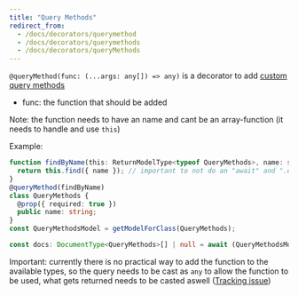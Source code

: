 ```yaml
---
title: "Query Methods"
redirect_from:
  - /docs/decorators/querymethod
  - /docs/decorators/querymethods
  - /docs/decorators/queryMethods
---
```


`@queryMethod(func: (...args: any[]) => any)` is a decorator to add [custom query methods](https://thecodebarbarian.com/mongoose-custom-query-methods)
  - func: the function that should be added

Note: the function needs to have an name and cant be an array-function (it needs to handle and use `this`)

Example:

```ts
function findByName(this: ReturnModelType<typeof QueryMethods>, name: string) {
  return this.find({ name }); // important to not do an "await" and ".exec"
}
@queryMethod(findByName)
class QueryMethods {
  @prop({ required: true })
  public name: string;
}
const QueryMethodsModel = getModelForClass(QueryMethods);

const docs: DocumentType<QueryMethods>[] | null = await (QueryMethodsModel.find() as any).findByName('hello').exec();
```

Important: currently there is no practical way to add the function to the available types, so the query needs to be cast as `any` to allow the function to be used, what gets returned needs to be casted aswell
([Tracking issue](https://github.com/typegoose/typegoose/issues/236))
